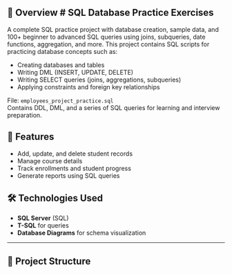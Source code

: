 ## 📖 Overview # SQL Database Practice Exercises
A complete SQL practice project with database creation, sample data, and 100+ beginner to advanced SQL queries using joins, subqueries, date functions, aggregation, and more.
This project contains SQL scripts for practicing database concepts such as:
- Creating databases and tables
- Writing DML (INSERT, UPDATE, DELETE)
- Writing SELECT queries (joins, aggregations, subqueries)
- Applying constraints and foreign key relationships

File: `employees_project_practice.sql`  
Contains DDL, DML, and a series of SQL queries for learning and interview preparation.

## 🚀 Features
- Add, update, and delete student records
- Manage course details
- Track enrollments and student progress
- Generate reports using SQL queries

## 🛠️ Technologies Used
- **SQL Server** (SQL)
- **T-SQL** for queries
- **Database Diagrams** for schema visualization

---

## 📂 Project Structure
